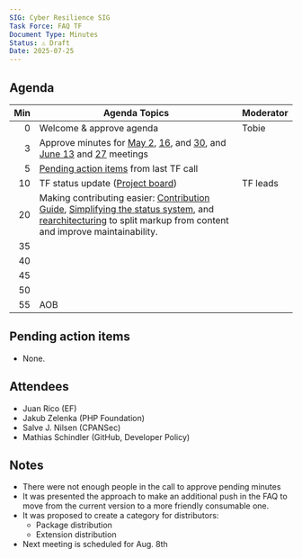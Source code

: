 ```yaml
---
SIG: Cyber Resilience SIG
Task Force: FAQ TF
Document Type: Minutes
Status: ⚠️ Draft
Date: 2025-07-25
---
```


##  Agenda

| Min | Agenda Topics | Moderator |
| --: | ----- | --- |
|   0 | Welcome & approve agenda | Tobie |
|   3 | Approve minutes for [May 2](./2025-05-02-mom-faq-tf.md), [16](./2025-05-16-mom-faq-tf.md), and [30](./2025-05-30-mom-faq-tf.md), and [June 13](./2025-06-13-mom-faq-tf.md) and [27](./2025-06-27-mom-faq-tf.md) meetings | |
|   5 | [Pending action items](#pending-action-items) from last TF call | |
|  10 | TF status update ([Project board](https://github.com/orgs/orcwg/projects/7)) | TF leads |
|  20 | Making contributing easier: [Contribution Guide](https://github.com/orcwg/cra-hub/issues/251), [Simplifying the status system](https://github.com/orcwg/cra-hub/issues/249), and [rearchitecturing](https://github.com/orcwg/cra-hub/issues/250) to split markup from content and improve maintainability. | |
|  35 |  | |
|  40 |  | |
|  45 |  | |
|  50 |  | |
|  55 | AOB | |

## Pending action items
- None.

## Attendees
- Juan Rico (EF)
- Jakub Zelenka (PHP Foundation)
- Salve J. Nilsen (CPANSec)
- Mathias Schindler (GitHub, Developer Policy)


## Notes
- There were not enough people in the call to approve pending minutes
- It was presented the approach to make an additional push in the FAQ to move from the current version to a more friendly consumable one.
- It was proposed to create a category for distributors:
  - Package distribution
  - Extension distribution 
- Next meeting is scheduled for Aug. 8th
